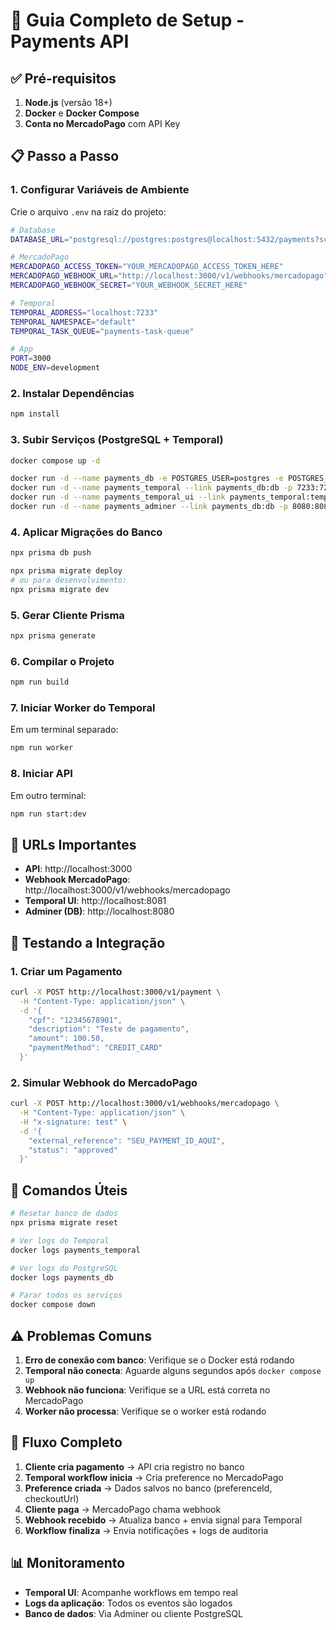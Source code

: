 # 🚀 Guia Completo de Setup - Payments API

## ✅ Pré-requisitos

1. **Node.js** (versão 18+)
2. **Docker** e **Docker Compose**
3. **Conta no MercadoPago** com API Key

## 📋 Passo a Passo

### 1. **Configurar Variáveis de Ambiente**

Crie o arquivo `.env` na raiz do projeto:

```bash
# Database
DATABASE_URL="postgresql://postgres:postgres@localhost:5432/payments?schema=public"

# MercadoPago
MERCADOPAGO_ACCESS_TOKEN="YOUR_MERCADOPAGO_ACCESS_TOKEN_HERE"
MERCADOPAGO_WEBHOOK_URL="http://localhost:3000/v1/webhooks/mercadopago"
MERCADOPAGO_WEBHOOK_SECRET="YOUR_WEBHOOK_SECRET_HERE"

# Temporal
TEMPORAL_ADDRESS="localhost:7233"
TEMPORAL_NAMESPACE="default"
TEMPORAL_TASK_QUEUE="payments-task-queue"

# App
PORT=3000
NODE_ENV=development
```

### 2. **Instalar Dependências**

```bash
npm install
```

### 3. **Subir Serviços (PostgreSQL + Temporal)**

```bash
docker compose up -d

docker run -d --name payments_db -e POSTGRES_USER=postgres -e POSTGRES_PASSWORD=postgres -e POSTGRES_DB=payments -p 5432:5432 postgres:16
docker run -d --name payments_temporal --link payments_db:db -p 7233:7233 -e DB=postgresql -e DB_PORT=5432 -e POSTGRES_USER=postgres -e POSTGRES_PWD=postgres -e POSTGRES_SEEDS=db temporalio/auto-setup:1.22.0
docker run -d --name payments_temporal_ui --link payments_temporal:temporal -p 8081:8080 -e TEMPORAL_ADDRESS=payments_temporal:7233 -e TEMPORAL_CORS_ORIGINS=http://localhost:3000 temporalio/ui:2.21.3
docker run -d --name payments_adminer --link payments_db:db -p 8080:8080 adminer
```

### 4. **Aplicar Migrações do Banco**

```bash
npx prisma db push

npx prisma migrate deploy
# ou para desenvolvimento:
npx prisma migrate dev
```

### 5. **Gerar Cliente Prisma**

```bash
npx prisma generate
```

### 6. **Compilar o Projeto**

```bash
npm run build
```

### 7. **Iniciar Worker do Temporal**

Em um terminal separado:
```bash
npm run worker
```

### 8. **Iniciar API**

Em outro terminal:
```bash
npm run start:dev
```

## 🔗 URLs Importantes

- **API**: http://localhost:3000
- **Webhook MercadoPago**: http://localhost:3000/v1/webhooks/mercadopago
- **Temporal UI**: http://localhost:8081
- **Adminer (DB)**: http://localhost:8080

## 🧪 Testando a Integração

### 1. **Criar um Pagamento**

```bash
curl -X POST http://localhost:3000/v1/payment \
  -H "Content-Type: application/json" \
  -d '{
    "cpf": "12345678901",
    "description": "Teste de pagamento",
    "amount": 100.50,
    "paymentMethod": "CREDIT_CARD"
  }'
```

### 2. **Simular Webhook do MercadoPago**

```bash
curl -X POST http://localhost:3000/v1/webhooks/mercadopago \
  -H "Content-Type: application/json" \
  -H "x-signature: test" \
  -d '{
    "external_reference": "SEU_PAYMENT_ID_AQUI",
    "status": "approved"
  }'
```

## 🔧 Comandos Úteis

```bash
# Resetar banco de dados
npx prisma migrate reset

# Ver logs do Temporal
docker logs payments_temporal

# Ver logs do PostgreSQL
docker logs payments_db

# Parar todos os serviços
docker compose down
```

## ⚠️ Problemas Comuns

1. **Erro de conexão com banco**: Verifique se o Docker está rodando
2. **Temporal não conecta**: Aguarde alguns segundos após `docker compose up`
3. **Webhook não funciona**: Verifique se a URL está correta no MercadoPago
4. **Worker não processa**: Verifique se o worker está rodando

## 🎯 Fluxo Completo

1. **Cliente cria pagamento** → API cria registro no banco
2. **Temporal workflow inicia** → Cria preference no MercadoPago
3. **Preference criada** → Dados salvos no banco (preferenceId, checkoutUrl)
4. **Cliente paga** → MercadoPago chama webhook
5. **Webhook recebido** → Atualiza banco + envia signal para Temporal
6. **Workflow finaliza** → Envia notificações + logs de auditoria

## 📊 Monitoramento

- **Temporal UI**: Acompanhe workflows em tempo real
- **Logs da aplicação**: Todos os eventos são logados
- **Banco de dados**: Via Adminer ou cliente PostgreSQL

